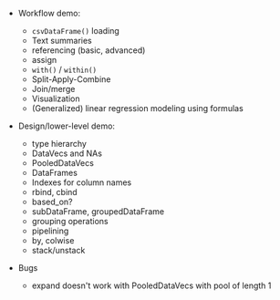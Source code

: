 
* Workflow demo:
    * `csvDataFrame()` loading
    * Text summaries
    * referencing (basic, advanced)
    * assign
    * `with()` / `within()`
    * Split-Apply-Combine
    * Join/merge
    * Visualization
    * (Generalized) linear regression modeling using formulas

* Design/lower-level demo:
    * type hierarchy
    * DataVecs and NAs
    * PooledDataVecs
    * DataFrames
    * Indexes for column names
    * rbind, cbind
    * based_on?
    * subDataFrame, groupedDataFrame
    * grouping operations
    * pipelining
    * by, colwise
    * stack/unstack
    
* Bugs
    * expand doesn't work with PooledDataVecs with pool of length 1
